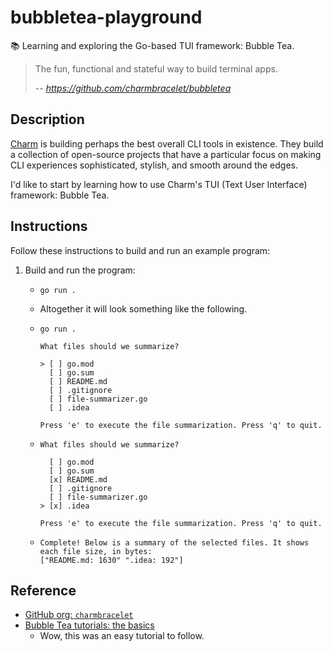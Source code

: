 # bubbletea-playground

📚 Learning and exploring the Go-based TUI framework: Bubble Tea.

> The fun, functional and stateful way to build terminal apps.
>
> -- <cite>https://github.com/charmbracelet/bubbletea</cite>


## Description

[Charm](https://github.com/charmbracelet) is building perhaps the best overall CLI tools in existence. They build a
collection of open-source projects that have a particular focus on making CLI experiences sophisticated, stylish,
and smooth around the edges.

I'd like to start by learning how to use Charm's TUI (Text User Interface) framework: Bubble Tea.


## Instructions

Follow these instructions to build and run an example program:

1. Build and run the program:
   * ```shell
     go run .
     ```
   * Altogether it will look something like the following.
   * ```text
     go run .

     What files should we summarize?

     > [ ] go.mod
       [ ] go.sum
       [ ] README.md
       [ ] .gitignore
       [ ] file-summarizer.go
       [ ] .idea

     Press 'e' to execute the file summarization. Press 'q' to quit.
     ```
   * ```text
     What files should we summarize?

       [ ] go.mod
       [ ] go.sum
       [x] README.md
       [ ] .gitignore
       [ ] file-summarizer.go
     > [x] .idea

     Press 'e' to execute the file summarization. Press 'q' to quit.
     ```
   * ```text
     Complete! Below is a summary of the selected files. It shows each file size, in bytes:
     ["README.md: 1630" ".idea: 192"]
     ```


## Reference

* [GitHub org: `charmbracelet`](https://github.com/charmbracelet)
* [Bubble Tea tutorials: the basics](https://github.com/charmbracelet/bubbletea/tree/master/tutorials/basics)
  * Wow, this was an easy tutorial to follow.
